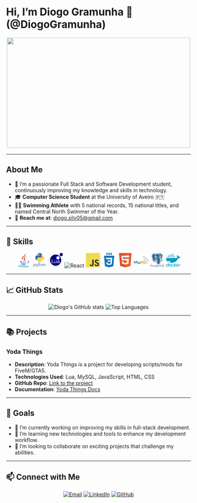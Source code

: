 # Hi, I’m Diogo Gramunha 🙂 (@DiogoGramunha)

<div align="center">
  <img src="https://camo.githubusercontent.com/3d43add4d4bf45bf53baf2354be2b4fcb731e5c7c1984399c775858f80000d1c/68747470733a2f2f7777772e696968676c6f62616c2e636f6d2f77702d636f6e74656e742f75706c6f6164732f323031392f30322f64637361642d312e676966" height="300" width="500"/>
</div>

<!--
---

<div align="center">

[![Email](https://img.shields.io/badge/-Email-D14836?style=flat-square&logo=Gmail&logoColor=white)](mailto:diogo.silv05@gmail.com)
[![LinkedIn](https://img.shields.io/badge/-LinkedIn-0077B5?style=flat-square&logo=LinkedIn&logoColor=white)](https://www.linkedin.com/in/your-linkedin-profile/)
[![GitHub](https://img.shields.io/github/followers/DiogoGramunha?label=Follow&style=social)](https://github.com/DiogoGramunha)

</div> -->

---

## About Me

- 🌱 I’m a passionate Full Stack and Software Development student, continuously improving my knowledge and skills in technology.
- 🎓 **Computer Science Student** at the University of Aveiro 🇵🇹 
- 🏊‍♂️ **Swimming Athlete** with 5 national records, 15 national titles, and named Central North Swimmer of the Year.
- 💬 **Reach me at**: [diogo.silv05@gmail.com](mailto:diogo.silv05@gmail.com)

---

## 🚀 Skills

<div align="center">
  <img src="https://github.com/devicons/devicon/blob/master/icons/java/java-original.svg" title="Java" alt="Java" width="40" height="40"/> 
  <img src="https://github.com/devicons/devicon/blob/master/icons/python/python-original-wordmark.svg" title="Python" alt="Python" width="40" height="40"/>
  <img src="https://github.com/devicons/devicon/blob/master/icons/lua/lua-original.svg" title="Lua" alt="Lua" width="40" height="40"/>
  <img stc="https://github.com/devicons/devicon/blob/master/icons/react/react-original.svg" titlr="React" alt="React" width="40" height="40"/>
  <img src="https://github.com/devicons/devicon/blob/master/icons/javascript/javascript-original.svg" title="JavaScript" alt="JavaScript" width="40" height="40"/> 
  <img src="https://github.com/devicons/devicon/blob/master/icons/css3/css3-plain-wordmark.svg" title="CSS3" alt="CSS" width="40" height="40"/> 
  <img src="https://github.com/devicons/devicon/blob/master/icons/html5/html5-original.svg" title="HTML5" alt="HTML" width="40" height="40"/> 
  <img src="https://github.com/devicons/devicon/blob/master/icons/mysql/mysql-original-wordmark.svg" title="MySQL" alt="MySQL" width="40" height="40"/>
  <img src="https://github.com/devicons/devicon/blob/master/icons/postgresql/postgresql-plain-wordmark.svg" title="PostegreSQL" alt="PgAdmin" widht="40" height="40"/>
  <img src="https://github.com/devicons/devicon/blob/master/icons/docker/docker-plain-wordmark.svg" title="Docker" alt="Docker" widht="40" height="40"/>
</div>

---

## 📈 GitHub Stats

<div align="center">
  <img src="https://github-readme-stats.vercel.app/api?username=DiogoGramunha&show_icons=true&theme=github_dark" alt="Diogo's GitHub stats" width="45%"/>
  <img src="https://github-readme-stats.vercel.app/api/top-langs/?username=DiogoGramunha&theme=github_dark&layout=compact" alt="Top Languages" width="30%"/>
</div>

---

## 📚 Projects

### Yoda Things
- **Description**: Yoda Things is a project for developing scripts/mods for FiveM/GTA5.
- **Technologies Used**: Lua, MySQL, JavaScript, HTML, CSS
- **GitHub Repo**: [Link to the project](https://github.com/stars/DiogoGramunha/lists/yoda-things)
- **Documentation**: [Yoda Things Docs](https://yoda-things.gitbook.io/yoda-things-documentation)
<!--
### Project 2
- **Description**: Brief description of what this project is about.
- **Technologies Used**: JavaScript, HTML, CSS
- **GitHub Repo**: [Link to the project](https://github.com/DiogoGramunha/project2)

### Project 3
- **Description**: Brief description of what this project is about.
- **Technologies Used**: Lua, MySQL
- **GitHub Repo**: [Link to the project](https://github.com/DiogoGramunha/project3)
-->
---

## 🎯 Goals

- 🔭 I’m currently working on improving my skills in full-stack development.
- 🌱 I’m learning new technologies and tools to enhance my development workflow.
- 👯 I’m looking to collaborate on exciting projects that challenge my abilities.

---

## 📫 Connect with Me

<p align="center">
  <a href="mailto:diogo.silv05@gmail.com"><img src="https://img.shields.io/badge/-Email-D14836?style=flat-square&logo=Gmail&logoColor=white" alt="Email"/></a>
  <a href="https://www.linkedin.com/in/diogo-gramunha-silva/"><img src="https://img.shields.io/badge/-LinkedIn-0077B5?style=flat-square&logo=LinkedIn&logoColor=white" alt="LinkedIn"/></a>
  <a href="https://github.com/DiogoGramunha"><img src="https://img.shields.io/github/followers/DiogoGramunha?label=Follow&style=social" alt="GitHub"/></a>
</p>

<!--
**DiogoGramunha/DiogoGramunha** is a ✨ _special_ ✨ repository because its `README.md` (this file) appears on your GitHub profile.

Here are some ideas to get you started:

- 🔭 I’m currently working on ...
- 🌱 I’m currently learning ...
- 👯 I’m looking to collaborate on ...
- 🤔 I’m looking for help with ...
- 💬 Ask me about ...
- 📫 How to reach me: ...
- 😄 Pronouns: ...
- ⚡ Fun fact: ...
-->
